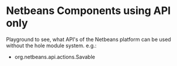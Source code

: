Netbeans Components using API only
==================================

Playground to see, what API's of the Netbeans platform can be used without the hole module system.
e.g.:
- org.netbeans.api.actions.Savable
